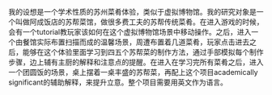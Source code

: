 我的设想是一个学术性质的苏州菜肴体验，类似于虚拟博物馆。我的研究对象是一个叫做阿成饭店的苏帮菜馆，做很多费工夫的苏帮传统菜肴。在进入游戏的时候，会有一个tutorial教玩家该如何在这个虚拟博物馆场景中移动操作。之后，进入一个由餐馆实际布置扫描而成的温馨场景，周遭布置着几道菜肴，玩家点击进去之后，能够在这个体验里面学习到四五个苏帮菜的制作方法，通过手部模拟每个制作步骤，边上辅有主厨的解释和注意点的提醒。在进入在学习完所有菜肴之后，进入一个团圆饭的场景，桌上摆着一桌丰盛的苏帮菜，再配上这个项目academically significant的辅助解释，来提升立意。整个项目需要用英文作为语言。

